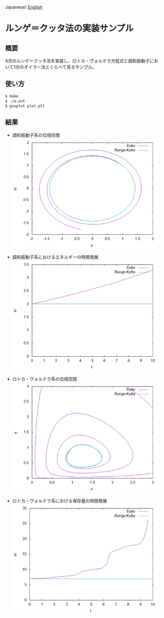 Japanese/ [English](README.md)

# ルンゲ＝クッタ法の実装サンプル

## 概要

4次のルンゲ＝クッタ法を実装し、ロトカ・ヴォルテラ方程式と調和振動子において1次のオイラー法とくらべて見るサンプル。

## 使い方

```
$ make
$ ./a.out
$ gnuplot plot.plt
```

## 結果

* 調和振動子系の位相空間
![harmonic-oscillator.png](harmonic-oscillator.png)

* 調和振動子系におけるエネルギーの時間発展
![harmonic-oscillator-h.png](harmonic-oscillator-h.png)

* ロトカ・ヴォルテラ系の位相空間
![lotka-volterra.png ](lotka-volterra.png )

* ロトカ・ヴォルテラ系における保存量の時間発展
![lotka-volterra-h.png](lotka-volterra-h.png)
